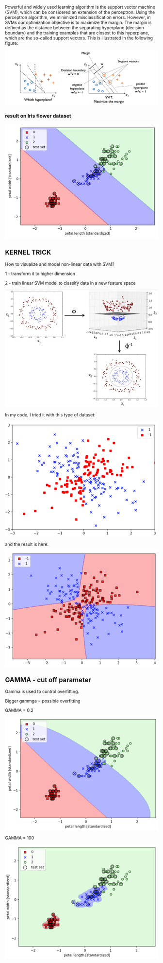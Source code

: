 Powerful and widely used learning algorithm is the support vector machine (SVM), 
which can be considered an extension of the perceptron. Using the perceptron algorithm, 
we minimized misclassification errors. However, in SVMs our optimization objective is to maximize the margin. 
The margin is defined as the distance between the separating hyperplane (decision boundary) and the training examples 
that are closest to this hyperplane, which are the so-called support vectors. This is illustrated in the following figure:

![svm](svm.png) 

### result on Iris flower dataset

![svm_plot](plot.jpg)



## KERNEL TRICK
How to visualize and model non-linear data with SVM?

1 - transform it to higher dimension

2 - train linear SVM model to classify data in a new feature space

![kernel_trick](kernel_trick.png)

In my code, I tried it with this type of dataset:

![dataset_kernel_trick](datasetSVM.png)

and the result is here:

![kerneltrickSVM](kerneltrickSVM.png)

## GAMMA - cut off parameter
Gamma is used to control overfitting.

Bigger gammga = possible overfitting

GAMMA = 0.2 

![SVM_gamma_02](SVM_gamma_02.png)

GAMMA = 100

![SVM_gamma_100](SVM_gamma_100.png)
